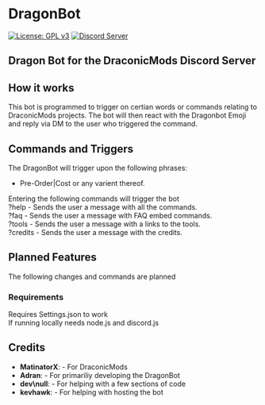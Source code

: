 # DragonBot

[![License: GPL v3](https://img.shields.io/badge/License-GPL%20v3-blue.svg)](https://www.gnu.org/licenses/gpl-3.0.html)
<a href="https://discord.gg/ez2HCgK"><img src="https://discordapp.com/api/guilds/488214231540301826/embed.png" alt="Discord Server" /></a>

## Dragon Bot for the DraconicMods Discord Server

## How it works
This bot is programmed to trigger on certian words or commands relating to DraconicMods projects.
The bot will then react with the Dragonbot Emoji and reply via DM to the user who triggered the command.

## Commands and Triggers 
The DragonBot will trigger upon the following phrases:<br>
- Pre-Order|Cost or any varient thereof.<br>

Entering the following commands will trigger the bot<br>
?help - Sends the user a message with all the commands.<br>
?faq - Sends the user a message with FAQ embed commands.<br>
?tools - Sends the user a message with a links to the tools.<br>
?credits - Sends the user a message with the credits.<br>

## Planned Features
The following changes and commands are planned 

### Requirements
Requires Settings.json to work <br>
If running locally needs node.js and discord.js

## Credits

* __MatinatorX__: - For DraconicMods
* __Adran__: - For primariliy developing the DragonBot
* __dev\null__: - For helping with a few sections of code
*  __kevhawk__: - For helping with hosting the bot
